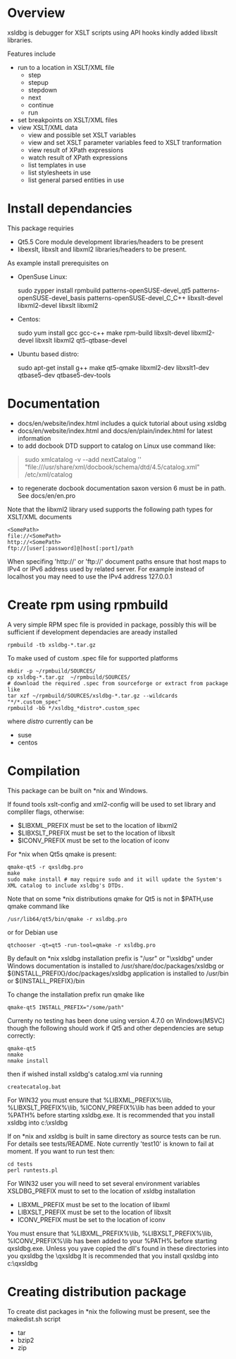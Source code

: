 Overview
========
xsldbg is debugger for XSLT scripts using API hooks kindly added libxslt libraries.

Features include
* run to a location in XSLT/XML file
    * step
    * stepup
    * stepdown
    * next
    * continue
    * run
* set breakpoints on XSLT/XML files
* view XSLT/XML data
    * view and possible set XSLT variables
    * view and set XSLT parameter variables feed to XSLT tranformation
    * view result of XPath expressions
    * watch result of XPath expressions
    * list templates in use
    * list stylesheets in use
    * list general parsed entities in use


Install dependancies
====================
This package requiries
* Qt5.5 Core module development libraries/headers to be present
* libexslt, libxslt and libxml2 libraries/headers to be present.

As example install prerequisites on
* OpenSuse Linux:

    sudo zypper install rpmbuild patterns-openSUSE-devel_qt5
    patterns-openSUSE-devel_basis patterns-openSUSE-devel_C_C++ libxslt-devel
    libxml2-devel libxslt libxml2
* Centos:

     sudo yum install gcc gcc-c++ make rpm-build libxslt-devel
     libxml2-devel libxslt libxml2 qt5-qtbase-devel
* Ubuntu based distro:

     sudo apt-get install g++ make qt5-qmake libxml2-dev libxslt1-dev
     qtbase5-dev qtbase5-dev-tools


Documentation
=============
* docs/en/website/index.html includes a quick tutorial about using xsldbg
* docs/en/website/index.html and docs/en/plain/index.html for latest information
* to add docbook DTD support to catalog on Linux use command like:
> sudo  xmlcatalog -v --add nextCatalog '' "file:///usr/share/xml/docbook/schema/dtd/4.5/catalog.xml" /etc/xml/catalog
* to regenerate docbook documentation saxon version 6 must be in path. See docs/en/en.pro


Note that the libxml2 library used supports the following path types for XSLT/XML documents

    <SomePath>
    file://<SomePath>
    http://<SomePath>
    ftp://[user[:password]@]host[:port]/path

When specifing 'http://' or 'ftp://' document paths ensure that host maps to IPv4 or IPv6 address used by related server. For
  example instead of localhost you may need to use the IPv4 address 127.0.0.1

Create rpm using rpmbuild
=========================
A very simple RPM spec file is provided in package, possibly this will be sufficient
if development dependacies are aready installed

    rpmbuild -tb xsldbg-*.tar.gz

To make used of custom .spec file for supported platforms

    mkdir -p ~/rpmbuild/SOURCES/
    cp xsldbg-*.tar.gz  ~/rpmbuild/SOURCES/
    # download the required .spec from sourceforge or extract from package like
    tar xzf ~/rpmbuild/SOURCES/xsldbg-*.tar.gz --wildcards "*/*.custom_spec"
    rpmbuild -bb */xsldbg_*distro*.custom_spec
where *distro* currently can be
* suse
* centos

Compilation
===========
This package can be built on *nix and Windows.

If found tools xslt-config and xml2-config will be used to set
library and compliler flags, otherwise:
* $LIBXML_PREFIX must be set to the location of libxml2
* $LIBXSLT_PREFIX must be set to the location of libxslt
* $ICONV_PREFIX must be set to the location of iconv

For *nix when Qt5s qmake is present:

    qmake-qt5 -r qxsldbg.pro
    make
    sudo make install # may require sudo and it will update the System's XML catalog to include xsldbg's DTDs.

Note that on some *nix distributions qmake for Qt5 is not in $PATH,use qmake command like

    /usr/lib64/qt5/bin/qmake -r xsldbg.pro
or for Debian use

    qtchooser -qt=qt5 -run-tool=qmake -r xsldbg.pro

By default on *nix xsldbg installation prefix is "/usr" or "\\xsldbg" under Windows
documentation is installed to /usr/share/doc/packages/xsldbg or ${INSTALL_PREFIX}/doc/packages/xsldbg
application is installed to /usr/bin or ${INSTALL_PREFIX}/bin

To change the installation prefix run qmake like

    qmake-qt5 INSTALL_PREFIX="/some/path"

Currenty no testing has been done using version 4.7.0 on Windows(MSVC) though the following should work if Qt5 and other dependencies are setup correctly:

    qmake-qt5
    nmake
    nmake install
then if wished install xsldbg's catalog.xml via running

    createcatalog.bat

For WIN32 you must ensure that %LIBXML_PREFIX%\lib, %LIBXSLT_PREFIX%\lib, %ICONV_PREFIX%\lib has been added to your %PATH% before starting xsldbg.exe. It is recommended that you install xsldbg into c:\xsldbg

If on *nix and xsldbg is built in same directory as source tests can be run. For details see tests/README. Note currently 'test10' is known to fail at moment.
If you want to run test then:

    cd tests
    perl runtests.pl

For WIN32 user you will need to set several environment variables
 XSLDBG_PREFIX must to set to the location of xsldbg installation
*  LIBXML_PREFIX must be set to the location of libxml
*  LIBXSLT_PREFIX  must be set to the location of libxslt
*  ICONV_PREFIX must be set to the location of iconv

  You must ensure that %LIBXML_PREFIX%\lib, %LIBXSLT_PREFIX%\lib, %ICONV_PREFIX%\lib has been added to your %PATH% before starting qxsldbg.exe. Unless you yave copied the dll's found in these directories into you qxsldbg the \qxsldbg
  It is recommended that you install qxsldbg into c:\qxsldbg

Creating distribution package
=============================
To create dist packages in *nix the following must be present, see the makedist.sh script
* tar
* bzip2
* zip
